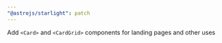 ```yaml
---
"@astrojs/starlight": patch
---
```


Add `<Card>` and `<CardGrid>` components for landing pages and other uses
